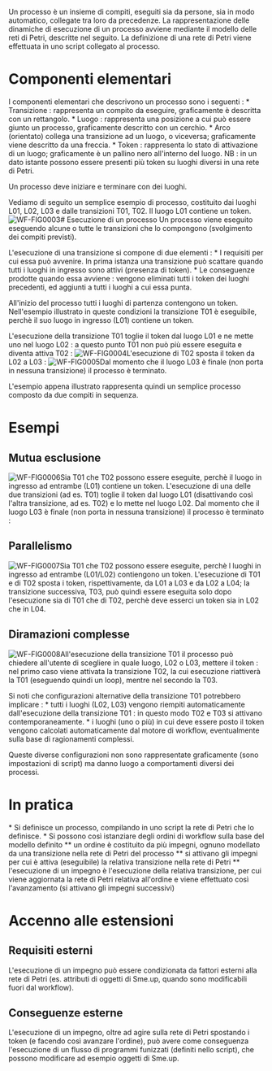 Un processo è un insieme di compiti, eseguiti sia da persone, sia in modo automatico, collegate tra loro da precedenze.
La rappresentazione delle dinamiche di esecuzione di un processo avviene mediante il modello delle reti di Petri, descritte nel seguito.
La definizione di una rete di Petri viene effettuata in uno script collegato al processo.

# Componenti elementari
I componenti elementari che descrivono un processo sono i seguenti : 
 \* Transizione :  rappresenta un compito da eseguire, graficamente è descritta con un rettangolo.
 \* Luogo :  rappresenta una posizione a cui può essere giunto un processo, graficamente descritto con un cerchio.
 \* Arco (orientato) collega una transizione ad un luogo, o viceversa; graficamente viene descritto da una freccia.
 \* Token :  rappresenta lo stato di attivazione di un luogo; graficamente è un pallino nero all'interno del luogo. NB :  in un dato istante possono essere presenti più token su luoghi diversi in una rete di Petri.

Un processo deve iniziare e terminare con dei luoghi.

Vediamo di seguito un semplice esempio di processo, costituito dai luoghi L01, L02, L03 e dalle transizioni T01, T02. Il luogo L01 contiene un token.
![WF-FIG0003](http://localhost:3000/immagini/WFBASE_015/WF-FIG0003.png)# Esecuzione di un processo
Un processo viene eseguito eseguendo alcune o tutte le transizioni che lo compongono (svolgimento dei compiti previsti).

L'esecuzione di una transizione si compone di due elementi : 
 \* I requisiti per cui essa può avvenire. In prima istanza una transizione può scattare quando tutti i luoghi in ingresso sono attivi (presenza di token).
 \* Le conseguenze prodotte quando essa avviene :  vengono eliminati tutti i token dei luoghi precedenti, ed aggiunti a tutti i luoghi a cui essa punta.

All'inizio del processo tutti i luoghi di partenza contengono un token. Nell'esempio illustrato in queste condizioni la transizione T01 è eseguibile, perchè il suo luogo in ingresso (L01) contiene un token.

L'esecuzione della transizione T01 toglie il token dal luogo L01 e ne mette uno nel luogo L02 :  a questo punto T01 non può più essere eseguita e diventa attiva T02 : 
![WF-FIG0004](http://localhost:3000/immagini/WFBASE_015/WF-FIG0004.png)L'esecuzione di T02 sposta il token da L02 a L03 : 
![WF-FIG0005](http://localhost:3000/immagini/WFBASE_015/WF-FIG0005.png)Dal momento che il luogo L03 è finale (non porta in nessuna transizione) il processo è terminato.

L'esempio appena illustrato rappresenta quindi un semplice processo composto da due compiti in sequenza.

# Esempi

## Mutua esclusione
![WF-FIG0006](http://localhost:3000/immagini/WFBASE_015/WF-FIG0006.png)Sia T01 che T02 possono essere eseguite, perchè il luogo in ingresso ad entrambe (L01) contiene un token.
L'esecuzione di una delle due transizioni (ad es. T01) toglie il token dal luogo L01 (disattivando così l'altra transizione, ad es. T02) e lo mette nel luogo L02.
Dal momento che il luogo L03 è finale (non porta in nessuna transizione) il processo è terminato : 

## Parallelismo
![WF-FIG0007](http://localhost:3000/immagini/WFBASE_015/WF-FIG0007.png)Sia T01 che T02 possono essere eseguite, perchè l luoghi in ingresso ad entrambe (L01/L02) contiengono un token.
L'esecuzione di T01 e di T02 sposta i token, rispettivamente, da L01 a L03 e da L02 a L04; la transizione successiva, T03, può quindi essere eseguita solo dopo l'esecuzione sia di T01 che di T02, perchè deve esserci un token sia in L02 che in L04.

## Diramazioni complesse
![WF-FIG0008](http://localhost:3000/immagini/WFBASE_015/WF-FIG0008.png)All'esecuzione della transizione T01 il processo può chiedere all'utente di scegliere in quale luogo, L02 o L03, mettere il token :  nel primo caso viene attivata la transizione T02, la cui esecuzione riattiverà la T01 (eseguendo quindi un loop), mentre nel secondo la T03.

Si noti che configurazioni alternative della transizione T01 potrebbero implicare : 
 \* tutti i luoghi (L02, L03) vengono riempiti automaticamente dall'esecuzione della transizione T01 :  in questo modo T02 e T03 si attivano contemporaneamente.
 \* i luoghi (uno o più) in cui deve essere posto il token vengono calcolati automaticamente dal motore di workflow, eventualmente sulla base di ragionamenti complessi.

Queste diverse configurazioni non sono rappresentate graficamente (sono impostazioni di script) ma danno luogo a comportamenti diversi dei processi.


# In pratica

 \* Si definisce un processo, compilando in uno script la rete di Petri che lo definisce.
 \* Si possono così istanziare degli ordini di workflow sulla base del modello definito
 \*\* un ordine è costituito da più impegni, ognuno modellato da una transizione nella rete di Petri del processo
 \*\* si attivano gli impegni per cui è attiva (eseguibile) la relativa transizione nella rete di Petri
 \*\* l'esecuzione di un impegno è l'esecuzione della relativa transizione, per cui viene aggiornata la rete di Petri relativa all'ordine e viene effettuato così l'avanzamento (si attivano gli impegni successivi)


# Accenno alle estensioni

## Requisiti esterni

L'esecuzione di un impegno  può essere condizionata da fattori esterni alla rete di Petri (es. attributi di oggetti di Sme.up, quando sono modificabili fuori dal workflow).

## Conseguenze esterne

L'esecuzione di un impegno, oltre ad agire sulla rete di Petri spostando i token (e facendo così avanzare l'ordine), può avere come conseguenza l'esecuzione di un flusso di programmi funizzati (definiti nello script), che possono modificare ad esempio oggetti di Sme.up.
